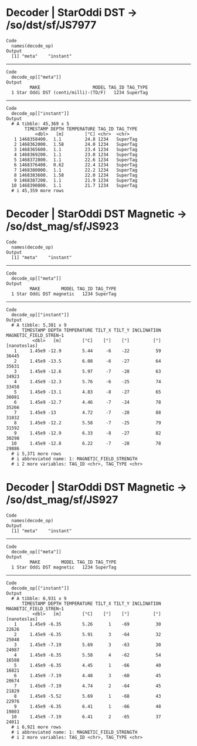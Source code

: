 # Decoder | StarOddi DST -> /so/dst/sf/JS7977

    Code
      names(decode_op)
    Output
      [1] "meta"    "instant"

---

    Code
      decode_op[["meta"]]
    Output
             MAKE                    MODEL TAG_ID TAG_TYPE
      1 Star Oddi DST (centi/milli)-(TD/F)   1234 SuperTag

---

    Code
      decode_op[["instant"]]
    Output
      # A tibble: 45,369 x 5
           TIMESTAMP DEPTH TEMPERATURE TAG_ID TAG_TYPE
               <dbl>   [m]        [°C] <chr>  <chr>   
       1 1468358400.  1.1         24.8 1234   SuperTag
       2 1468362000.  1.58        24.0 1234   SuperTag
       3 1468365600.  1.1         23.4 1234   SuperTag
       4 1468369200.  1.1         23.0 1234   SuperTag
       5 1468372800.  1.1         22.6 1234   SuperTag
       6 1468376400.  0.62        22.4 1234   SuperTag
       7 1468380000.  1.1         22.2 1234   SuperTag
       8 1468383600.  1.58        22.0 1234   SuperTag
       9 1468387200.  1.1         21.9 1234   SuperTag
      10 1468390800.  1.1         21.7 1234   SuperTag
      # i 45,359 more rows

# Decoder | StarOddi DST Magnetic -> /so/dst_mag/sf/JS923

    Code
      names(decode_op)
    Output
      [1] "meta"    "instant"

---

    Code
      decode_op[["meta"]]
    Output
             MAKE        MODEL TAG_ID TAG_TYPE
      1 Star Oddi DST magnetic   1234 SuperTag

---

    Code
      decode_op[["instant"]]
    Output
      # A tibble: 5,381 x 9
          TIMESTAMP DEPTH TEMPERATURE TILT_X TILT_Y INCLINATION MAGNETIC_FIELD_STREN~1
              <dbl>   [m]        [°C]    [°]    [°]         [°]           [nanoteslas]
       1     1.45e9 -12.9        5.44     -6    -22          59                  36445
       2     1.45e9 -13.5        6.08     -6    -27          64                  35631
       3     1.45e9 -12.6        5.97     -7    -28          63                  34923
       4     1.45e9 -12.3        5.76     -6    -25          74                  33458
       5     1.45e9 -13.1        4.83     -8    -27          65                  36081
       6     1.45e9 -12.7        4.46     -7    -24          78                  35266
       7     1.45e9 -13          4.72     -7    -28          88                  31032
       8     1.45e9 -12.2        5.58     -7    -25          79                  31592
       9     1.45e9 -12.9        6.33     -8    -27          82                  30298
      10     1.45e9 -12.8        6.22     -7    -28          78                  29886
      # i 5,371 more rows
      # i abbreviated name: 1: MAGNETIC_FIELD_STRENGTH
      # i 2 more variables: TAG_ID <chr>, TAG_TYPE <chr>

# Decoder | StarOddi DST Magnetic -> /so/dst_mag/sf/JS927

    Code
      names(decode_op)
    Output
      [1] "meta"    "instant"

---

    Code
      decode_op[["meta"]]
    Output
             MAKE        MODEL TAG_ID TAG_TYPE
      1 Star Oddi DST magnetic   1234 SuperTag

---

    Code
      decode_op[["instant"]]
    Output
      # A tibble: 6,931 x 9
          TIMESTAMP DEPTH TEMPERATURE TILT_X TILT_Y INCLINATION MAGNETIC_FIELD_STREN~1
              <dbl>   [m]        [°C]    [°]    [°]         [°]           [nanoteslas]
       1     1.45e9 -6.35        5.26      1    -69          30                  22626
       2     1.45e9 -6.35        5.91      3    -64          32                  25048
       3     1.45e9 -7.19        5.69      3    -63          30                  24987
       4     1.45e9 -6.35        5.58      4    -62          54                  16588
       5     1.45e9 -6.35        4.45      1    -66          40                  16821
       6     1.45e9 -7.19        4.48      3    -60          45                  20674
       7     1.45e9 -7.19        4.74      2    -64          45                  21829
       8     1.45e9 -5.52        5.69      1    -68          43                  22976
       9     1.45e9 -6.35        6.41      1    -66          48                  19803
      10     1.45e9 -7.19        6.41      2    -65          37                  24011
      # i 6,921 more rows
      # i abbreviated name: 1: MAGNETIC_FIELD_STRENGTH
      # i 2 more variables: TAG_ID <chr>, TAG_TYPE <chr>

